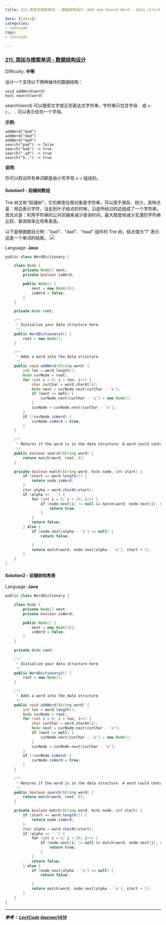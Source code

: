 ```yaml
---
title: 211.添加与搜索单词 - 数据结构设计（Add and Search Word - Data structure design）

date: {{date}}
categories:
- leetcode
tags:
- leetcode

---
```

### [211\. 添加与搜索单词 - 数据结构设计](https://leetcode-cn.com/problems/add-and-search-word-data-structure-design/)

Difficulty: **中等**


设计一个支持以下两种操作的数据结构：

```
void addWord(word)
bool search(word)
```

search(word) 可以搜索文字或正则表达式字符串，字符串只包含字母 `.` 或 `a-z` 。 `.` 可以表示任何一个字母。

**示例:**

```
addWord("bad")
addWord("dad")
addWord("mad")
search("pad") -> false
search("bad") -> true
search(".ad") -> true
search("b..") -> true
```

**说明:**

你可以假设所有单词都是由小写字母 `a-z` 组成的。


#### Solution1 - 前缀树数组
Trie 树又称“前缀树”，它的典型应用对象是字符串，可以用于保存、统计。其特点是：用边表示字符，当走到叶子结点的时候，沿途所经过的边组成了一个字符串。其优点是：利用字符串的公共前缀来减少查询时间，最大限度地减少无谓的字符串比较，查询效率比哈希表高。

以下是根据题目示例："bad"、"dad"、"mad" 组件的 Trie 树，结点值为“1” 表示这是一个单词的结尾。
![](https://pic.leetcode-cn.com/12b1937712d90024f569004b7ad12ec6b2791548255e5418342bd4bb467221c2-image.png)

Language: **Java**

```java
​public class WordDictionary {

    class Node {
        private Node[] next;
        private boolean isWord;

        public Node() {
            next = new Node[26];
            isWord = false;
        }
    }

    private Node root;

    /**
     * Initialize your data structure here.
     */
    public WordDictionary3() {
        root = new Node();
    }

    /**
     * Adds a word into the data structure.
     */
    public void addWord(String word) {
        int len = word.length();
        Node curNode = root;
        for (int i = 0; i < len; i++) {
            char curChar = word.charAt(i);
            Node next = curNode.next[curChar - 'a'];
            if (next == null) {
                curNode.next[curChar - 'a'] = new Node();
            }
            curNode = curNode.next[curChar - 'a'];
        }
        if (!curNode.isWord) {
            curNode.isWord = true;
        }
    }

    /**
     * Returns if the word is in the data structure. A word could contain the dot character '.' to represent any one letter.
     */
    public boolean search(String word) {
        return match(word, root, 0);
    }

    private boolean match(String word, Node node, int start) {
        if (start == word.length()) {
            return node.isWord;
        }
        char alpha = word.charAt(start);
        if (alpha == '.') {
            for (int i = 0; i < 26; i++) {
                if (node.next[i] != null && match(word, node.next[i], start + 1)) {
                    return true;
                }
            }
            return false;
        } else {
            if (node.next[alpha - 'a'] == null) {
                return false;

            }
            return match(word, node.next[alpha - 'a'], start + 1);
        }
    }
}

```

#### Solution2 - 前缀树哈希表

Language: **Java**

```java
​public class WordDictionary {

    class Node {
        private Node[] next;
        private boolean isWord;

        public Node() {
            next = new Node[26];
            isWord = false;
        }
    }

    private Node root;

    /**
     * Initialize your data structure here.
     */
    public WordDictionary3() {
        root = new Node();
    }

    /**
     * Adds a word into the data structure.
     */
    public void addWord(String word) {
        int len = word.length();
        Node curNode = root;
        for (int i = 0; i < len; i++) {
            char curChar = word.charAt(i);
            Node next = curNode.next[curChar - 'a'];
            if (next == null) {
                curNode.next[curChar - 'a'] = new Node();
            }
            curNode = curNode.next[curChar - 'a'];
        }
        if (!curNode.isWord) {
            curNode.isWord = true;
        }
    }

    /**
     * Returns if the word is in the data structure. A word could contain the dot character '.' to represent any one letter.
     */
    public boolean search(String word) {
        return match(word, root, 0);
    }

    private boolean match(String word, Node node, int start) {
        if (start == word.length()) {
            return node.isWord;
        }
        char alpha = word.charAt(start);
        if (alpha == '.') {
            for (int i = 0; i < 26; i++) {
                if (node.next[i] != null && match(word, node.next[i], start + 1)) {
                    return true;
                }
            }
            return false;
        } else {
            if (node.next[alpha - 'a'] == null) {
                return false;

            }
            return match(word, node.next[alpha - 'a'], start + 1);
        }
    }
}

```


---
***参考：
[LeetCode](https://leetcode-cn.com/problems/add-and-search-word-data-structure-design/)
[liweiwei1419](https://leetcode-cn.com/problems/add-and-search-word-data-structure-design/solution/yu-dao-tong-pei-fu-shi-di-gui-chu-li-python-dai-ma/)***
